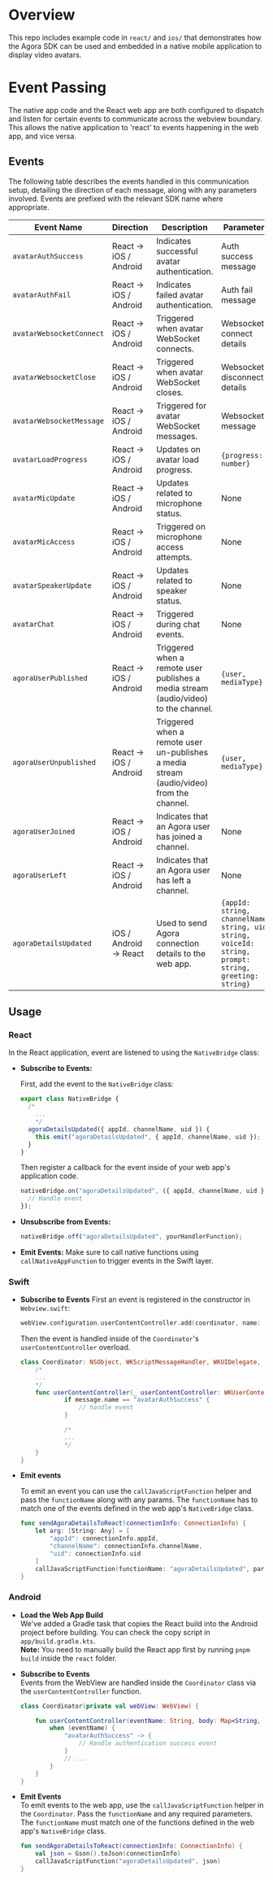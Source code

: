 # Overview

This repo includes example code in `react/` and `ios/` that demonstrates how the Agora SDK can be used and embedded in a native mobile application to display video avatars.

# Event Passing

The native app code and the React web app are both configured to dispatch and listen for certain events to communicate across the webview boundary. This allows the native application to 'react' to events happening in the web app, and vice versa.

## Events

The following table describes the events handled in this communication setup, detailing the direction of each message, along with any parameters involved. Events are prefixed with the relevant SDK name where appropriate.

| Event Name             | Direction             | Description                                                                              | Parameters                                          |
| ---------------------- | --------------------- | ---------------------------------------------------------------------------------------- | --------------------------------------------------- |
| `avatarAuthSuccess`    | React -> iOS / Android | Indicates successful avatar authentication.                                             | Auth success message                                |
| `avatarAuthFail`       | React -> iOS / Android | Indicates failed avatar authentication.                                                 | Auth fail message                                   |
| `avatarWebsocketConnect` | React -> iOS / Android | Triggered when avatar WebSocket connects.                                             | Websocket connect details                           |
| `avatarWebsocketClose` | React -> iOS / Android | Triggered when avatar WebSocket closes.                                                | Websocket disconnect details                        |
| `avatarWebsocketMessage` | React -> iOS / Android | Triggered for avatar WebSocket messages.                                              | Websocket message                                   |
| `avatarLoadProgress`   | React -> iOS / Android | Updates on avatar load progress.                                                        | `{progress: number}`                                |
| `avatarMicUpdate`      | React -> iOS / Android | Updates related to microphone status.                                                   | None                                                |
| `avatarMicAccess`      | React -> iOS / Android | Triggered on microphone access attempts.                                                | None                                                |
| `avatarSpeakerUpdate`  | React -> iOS / Android | Updates related to speaker status.                                                      | None                                                |
| `avatarChat`           | React -> iOS / Android | Triggered during chat events.                                                           | None                                                |
| `agoraUserPublished`   | React -> iOS / Android | Triggered when a remote user publishes a media stream (audio/video) to the channel.      | `{user, mediaType}`                                 |
| `agoraUserUnpublished` | React -> iOS / Android | Triggered when a remote user un-publishes a media stream (audio/video) from the channel. | `{user, mediaType}`                                 |
| `agoraUserJoined`      | React -> iOS / Android | Indicates that an Agora user has joined a channel.                                       | None                                                |
| `agoraUserLeft`        | React -> iOS / Android | Indicates that an Agora user has left a channel.                                         | None                                                |
| `agoraDetailsUpdated`  | iOS / Android -> React | Used to send Agora connection details to the web app.                                    | `{appId: string, channelName: string, uid: string, voiceId: string, prompt: string, greeting: string}` |


## Usage

### React

In the React application, event are listened to using the `NativeBridge` class:

- **Subscribe to Events:**

  First, add the event to the `NativeBridge` class:

  ```javascript
  export class NativeBridge {
    /*
      ...
      */
    agoraDetailsUpdated({ appId, channelName, uid }) {
      this.emit("agoraDetailsUpdated", { appId, channelName, uid });
    }
  }
  ```

  Then register a callback for the event inside of your web app's application code.

  ```javascript
  nativeBridge.on("agoraDetailsUpdated", ({ appId, channelName, uid }) => {
    // Handle event
  });
  ```

- **Unsubscribe from Events:**

  ```javascript
  nativeBridge.off("agoraDetailsUpdated", yourHandlerFunction);
  ```

- **Emit Events:**
  Make sure to call native functions using `callNativeAppFunction` to trigger events in the Swift layer.

### Swift

- **Subscribe to Events**
  First an event is registered in the constructor in `Webview.swift`:

  ```swift
  webView.configuration.userContentController.add(coordinator, name: "avatarAuthSuccess")

  ```

  Then the event is handled inside of the `Coordinator`'s `userContentController` overload.

  ```swift
  class Coordinator: NSObject, WKScriptMessageHandler, WKUIDelegate, WKNavigationDelegate {
      /*
      ...
      */
      func userContentController(_ userContentController: WKUserContentController, didReceive message: WKScriptMessage) {
              if message.name == "avatarAuthSuccess" {
                  // handle event
              }

              /*
              ...
              */
      }
  }
  ```

- **Emit events**

  To emit an event you can use the `callJavaScriptFunction` helper and pass the `functionName` along with any params. The `functionName` has to match one of the events defined in the web app's `NativeBridge` class.

  ```swift
  func sendAgoraDetailsToReact(connectionInfo: ConnectionInfo) {
      let arg: [String: Any] = [
          "appId": connectionInfo.appId,
          "channelName": connectionInfo.channelName,
          "uid": connectionInfo.uid
      ]
      callJavaScriptFunction(functionName: "agoraDetailsUpdated", parameter: arg)
  }
  ```

### Android

- **Load the Web App Build**  
  We've added a Gradle task that copies the React build into the Android project before building. You can check the copy script in `app/build.gradle.kts`.  
  **Note:** You need to manually build the React app first by running `pnpm build` inside the `react` folder.

- **Subscribe to Events**  
  Events from the WebView are handled inside the `Coordinator` class via the `userContentController` function.

  ```kotlin
  class Coordinator(private val webView: WebView) {

      fun userContentController(eventName: String, body: Map<String, Any>?) {
          when (eventName) {
              "avatarAuthSuccess" -> {
                  // Handle authentication success event
              }
              // ...
          }
      }
  }
  ```

- **Emit Events**  
  To emit events to the web app, use the `callJavaScriptFunction` helper in the `Coordinator`. Pass the `functionName` and any required parameters.  
  The `functionName` must match one of the functions defined in the web app's `NativeBridge` class.

  ```kotlin
  fun sendAgoraDetailsToReact(connectionInfo: ConnectionInfo) {
      val json = Gson().toJson(connectionInfo)
      callJavaScriptFunction("agoraDetailsUpdated", json)
  }
  ```